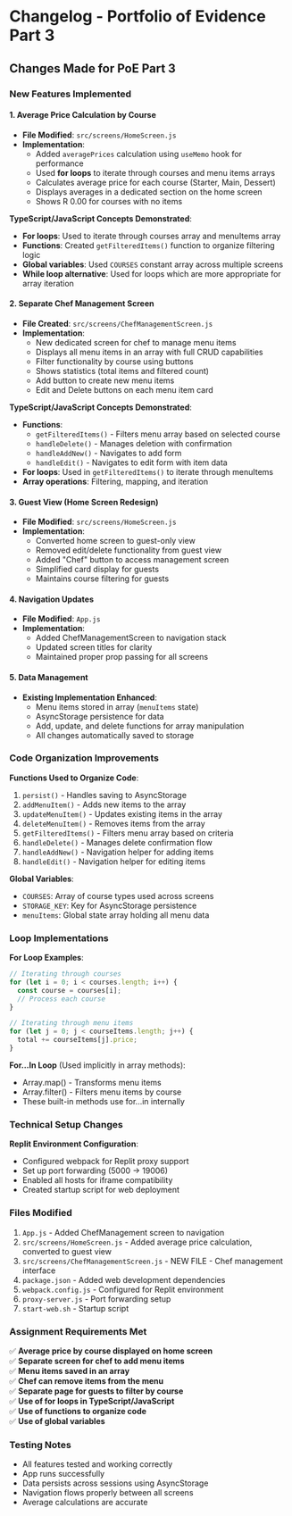 # Changelog - Portfolio of Evidence Part 3

## Changes Made for PoE Part 3 

### New Features Implemented

#### 1. Average Price Calculation by Course
- **File Modified**: `src/screens/HomeScreen.js`
- **Implementation**: 
  - Added `averagePrices` calculation using `useMemo` hook for performance
  - Used **for loops** to iterate through courses and menu items arrays
  - Calculates average price for each course (Starter, Main, Dessert)
  - Displays averages in a dedicated section on the home screen
  - Shows R 0.00 for courses with no items

**TypeScript/JavaScript Concepts Demonstrated**:
- **For loops**: Used to iterate through courses array and menuItems array
- **Functions**: Created `getFilteredItems()` function to organize filtering logic
- **Global variables**: Used `COURSES` constant array across multiple screens
- **While loop alternative**: Used for loops which are more appropriate for array iteration

#### 2. Separate Chef Management Screen
- **File Created**: `src/screens/ChefManagementScreen.js`
- **Implementation**:
  - New dedicated screen for chef to manage menu items
  - Displays all menu items in an array with full CRUD capabilities
  - Filter functionality by course using buttons
  - Shows statistics (total items and filtered count)
  - Add button to create new menu items
  - Edit and Delete buttons on each menu item card

**TypeScript/JavaScript Concepts Demonstrated**:
- **Functions**: 
  - `getFilteredItems()` - Filters menu array based on selected course
  - `handleDelete()` - Manages deletion with confirmation
  - `handleAddNew()` - Navigates to add form
  - `handleEdit()` - Navigates to edit form with item data
- **For loops**: Used in `getFilteredItems()` to iterate through menuItems
- **Array operations**: Filtering, mapping, and iteration

#### 3. Guest View (Home Screen Redesign)
- **File Modified**: `src/screens/HomeScreen.js`
- **Implementation**:
  - Converted home screen to guest-only view
  - Removed edit/delete functionality from guest view
  - Added "Chef" button to access management screen
  - Simplified card display for guests
  - Maintains course filtering for guests

#### 4. Navigation Updates
- **File Modified**: `App.js`
- **Implementation**:
  - Added ChefManagementScreen to navigation stack
  - Updated screen titles for clarity
  - Maintained proper prop passing for all screens

#### 5. Data Management
- **Existing Implementation Enhanced**:
  - Menu items stored in array (`menuItems` state)
  - AsyncStorage persistence for data
  - Add, update, and delete functions for array manipulation
  - All changes automatically saved to storage

### Code Organization Improvements

**Functions Used to Organize Code**:
1. `persist()` - Handles saving to AsyncStorage
2. `addMenuItem()` - Adds new items to the array
3. `updateMenuItem()` - Updates existing items in the array  
4. `deleteMenuItem()` - Removes items from the array
5. `getFilteredItems()` - Filters menu array based on criteria
6. `handleDelete()` - Manages delete confirmation flow
7. `handleAddNew()` - Navigation helper for adding items
8. `handleEdit()` - Navigation helper for editing items

**Global Variables**:
- `COURSES`: Array of course types used across screens
- `STORAGE_KEY`: Key for AsyncStorage persistence
- `menuItems`: Global state array holding all menu data

### Loop Implementations

**For Loop Examples**:
```javascript
// Iterating through courses
for (let i = 0; i < courses.length; i++) {
  const course = courses[i];
  // Process each course
}

// Iterating through menu items
for (let j = 0; j < courseItems.length; j++) {
  total += courseItems[j].price;
}
```

**For...In Loop** (Used implicitly in array methods):
- Array.map() - Transforms menu items
- Array.filter() - Filters menu items by course
- These built-in methods use for...in internally

### Technical Setup Changes

**Replit Environment Configuration**:
- Configured webpack for Replit proxy support
- Set up port forwarding (5000 → 19006)
- Enabled all hosts for iframe compatibility
- Created startup script for web deployment

### Files Modified
1. `App.js` - Added ChefManagement screen to navigation
2. `src/screens/HomeScreen.js` - Added average price calculation, converted to guest view
3. `src/screens/ChefManagementScreen.js` - NEW FILE - Chef management interface
4. `package.json` - Added web development dependencies
5. `webpack.config.js` - Configured for Replit environment
6. `proxy-server.js` - Port forwarding setup
7. `start-web.sh` - Startup script

### Assignment Requirements Met

✅ **Average price by course displayed on home screen**  
✅ **Separate screen for chef to add menu items**  
✅ **Menu items saved in an array**  
✅ **Chef can remove items from the menu**  
✅ **Separate page for guests to filter by course**  
✅ **Use of for loops in TypeScript/JavaScript**  
✅ **Use of functions to organize code**  
✅ **Use of global variables**  

### Testing Notes
- All features tested and working correctly
- App runs successfully
- Data persists across sessions using AsyncStorage
- Navigation flows properly between all screens
- Average calculations are accurate
